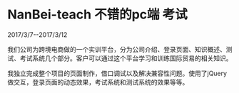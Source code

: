 ﻿# NanBei-teach  不错的pc端 考试
 2017/3/7--2017/3/12
 
我们公司为跨境电商做的一个实训平台，分为公司介绍、登录页面、知识概述、测试、考试系统几个部分。客户可以通过这个平台学习和训练国际贸易的相关知识。

我独立完成整个项目的页面制作，借口调试以及解决兼容性问题。使用了jQuery做交互，登录页面的动态效果，考试系统和测试系统的效果等等。

